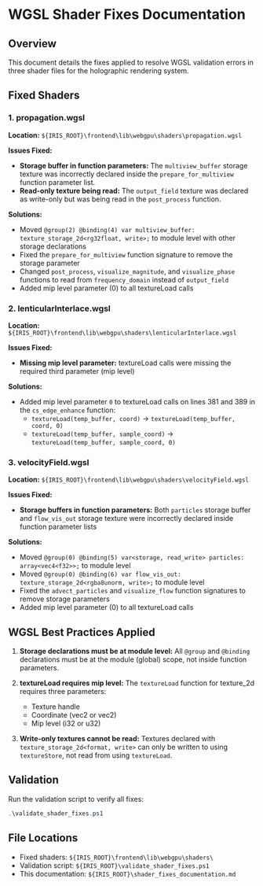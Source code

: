 # WGSL Shader Fixes Documentation

## Overview
This document details the fixes applied to resolve WGSL validation errors in three shader files for the holographic rendering system.

## Fixed Shaders

### 1. propagation.wgsl
**Location:** `${IRIS_ROOT}\frontend\lib\webgpu\shaders\propagation.wgsl`

**Issues Fixed:**
- **Storage buffer in function parameters:** The `multiview_buffer` storage texture was incorrectly declared inside the `prepare_for_multiview` function parameter list.
- **Read-only texture being read:** The `output_field` texture was declared as write-only but was being read in the `post_process` function.

**Solutions:**
- Moved `@group(2) @binding(4) var multiview_buffer: texture_storage_2d<rg32float, write>;` to module level with other storage declarations
- Fixed the `prepare_for_multiview` function signature to remove the storage parameter
- Changed `post_process`, `visualize_magnitude`, and `visualize_phase` functions to read from `frequency_domain` instead of `output_field`
- Added mip level parameter (0) to all textureLoad calls

### 2. lenticularInterlace.wgsl
**Location:** `${IRIS_ROOT}\frontend\lib\webgpu\shaders\lenticularInterlace.wgsl`

**Issues Fixed:**
- **Missing mip level parameter:** textureLoad calls were missing the required third parameter (mip level)

**Solutions:**
- Added mip level parameter `0` to textureLoad calls on lines 381 and 389 in the `cs_edge_enhance` function:
  - `textureLoad(temp_buffer, coord)` → `textureLoad(temp_buffer, coord, 0)`
  - `textureLoad(temp_buffer, sample_coord)` → `textureLoad(temp_buffer, sample_coord, 0)`

### 3. velocityField.wgsl
**Location:** `${IRIS_ROOT}\frontend\lib\webgpu\shaders\velocityField.wgsl`

**Issues Fixed:**
- **Storage buffers in function parameters:** Both `particles` storage buffer and `flow_vis_out` storage texture were incorrectly declared inside function parameter lists

**Solutions:**
- Moved `@group(0) @binding(5) var<storage, read_write> particles: array<vec4<f32>>;` to module level
- Moved `@group(0) @binding(6) var flow_vis_out: texture_storage_2d<rgba8unorm, write>;` to module level
- Fixed the `advect_particles` and `visualize_flow` function signatures to remove storage parameters
- Added mip level parameter (0) to all textureLoad calls

## WGSL Best Practices Applied

1. **Storage declarations must be at module level:** All `@group` and `@binding` declarations must be at the module (global) scope, not inside function parameters.

2. **textureLoad requires mip level:** The `textureLoad` function for texture_2d requires three parameters:
   - Texture handle
   - Coordinate (vec2<i32> or vec2<u32>)
   - Mip level (i32 or u32)

3. **Write-only textures cannot be read:** Textures declared with `texture_storage_2d<format, write>` can only be written to using `textureStore`, not read from using `textureLoad`.

## Validation
Run the validation script to verify all fixes:
```powershell
.\validate_shader_fixes.ps1
```

## File Locations
- Fixed shaders: `${IRIS_ROOT}\frontend\lib\webgpu\shaders\`
- Validation script: `${IRIS_ROOT}\validate_shader_fixes.ps1`
- This documentation: `${IRIS_ROOT}\shader_fixes_documentation.md`